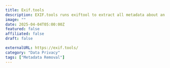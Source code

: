 ```yaml
---
title: Exif.tools
description: EXIF.tools runs exiftool to extract all metadata about an uploaded or internet-located object.
image: ""
date: 2025-04-04T05:00:00Z
featured: false
affiliated: false
draft: false

externalURL: https://exif.tools/
category: "Data Privacy"
tags: ["Metadata Removal"]
---
```

